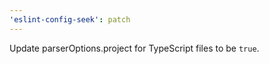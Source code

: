 ```yaml
---
'eslint-config-seek': patch
---
```


Update parserOptions.project for TypeScript files to be `true`.
